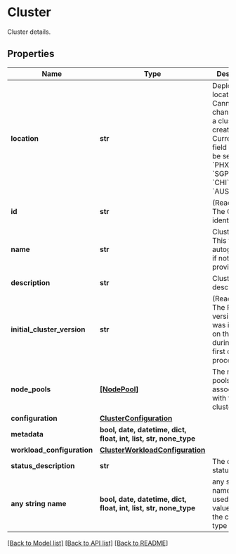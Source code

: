 # Cluster

Cluster details.

## Properties
Name | Type | Description | Notes
------------ | ------------- | ------------- | -------------
**location** | **str** | Deployment location. Cannot be changed once a cluster is created. Currently this field should be set to &#x60;PHX&#x60;, &#x60;ASH&#x60;, &#x60;SGP&#x60;, &#x60;NLD&#x60;, &#x60;CHI&#x60;, &#x60;SEA&#x60; or &#x60;AUS&#x60;. | 
**id** | **str** | (Read-only) The Cluster identifier. | [optional] [readonly] 
**name** | **str** | Cluster name. This field is autogenerated if not provided. | [optional] 
**description** | **str** | Cluster description. | [optional] 
**initial_cluster_version** | **str** | (Read-only) The Rancher version that was installed on the cluster during the first creation process. | [optional] [readonly] 
**node_pools** | [**[NodePool]**](NodePool.md) | The node pools associated with the cluster. | [optional] 
**configuration** | [**ClusterConfiguration**](ClusterConfiguration.md) |  | [optional] 
**metadata** | **bool, date, datetime, dict, float, int, list, str, none_type** |  | [optional] [readonly] 
**workload_configuration** | [**ClusterWorkloadConfiguration**](ClusterWorkloadConfiguration.md) |  | [optional] 
**status_description** | **str** | The cluster status | [optional] [readonly] 
**any string name** | **bool, date, datetime, dict, float, int, list, str, none_type** | any string name can be used but the value must be the correct type | [optional]

[[Back to Model list]](../README.md#documentation-for-models) [[Back to API list]](../README.md#documentation-for-api-endpoints) [[Back to README]](../README.md)


